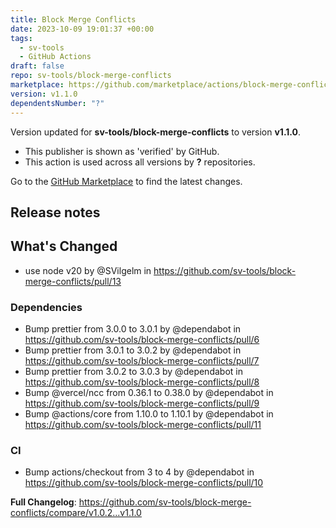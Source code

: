 ```yaml
---
title: Block Merge Conflicts
date: 2023-10-09 19:01:37 +00:00
tags:
  - sv-tools
  - GitHub Actions
draft: false
repo: sv-tools/block-merge-conflicts
marketplace: https://github.com/marketplace/actions/block-merge-conflicts
version: v1.1.0
dependentsNumber: "?"
---
```



Version updated for **sv-tools/block-merge-conflicts** to version **v1.1.0**.
- This publisher is shown as 'verified' by GitHub.
- This action is used across all versions by **?** repositories.

Go to the [GitHub Marketplace](https://github.com/marketplace/actions/block-merge-conflicts) to find the latest changes.

## Release notes

## What's Changed

* use node v20 by @SVilgelm in https://github.com/sv-tools/block-merge-conflicts/pull/13

### Dependencies

* Bump prettier from 3.0.0 to 3.0.1 by @dependabot in https://github.com/sv-tools/block-merge-conflicts/pull/6
* Bump prettier from 3.0.1 to 3.0.2 by @dependabot in https://github.com/sv-tools/block-merge-conflicts/pull/7
* Bump prettier from 3.0.2 to 3.0.3 by @dependabot in https://github.com/sv-tools/block-merge-conflicts/pull/8
* Bump @vercel/ncc from 0.36.1 to 0.38.0 by @dependabot in https://github.com/sv-tools/block-merge-conflicts/pull/9
* Bump @actions/core from 1.10.0 to 1.10.1 by @dependabot in https://github.com/sv-tools/block-merge-conflicts/pull/11

### CI
* Bump actions/checkout from 3 to 4 by @dependabot in https://github.com/sv-tools/block-merge-conflicts/pull/10


**Full Changelog**: https://github.com/sv-tools/block-merge-conflicts/compare/v1.0.2...v1.1.0
